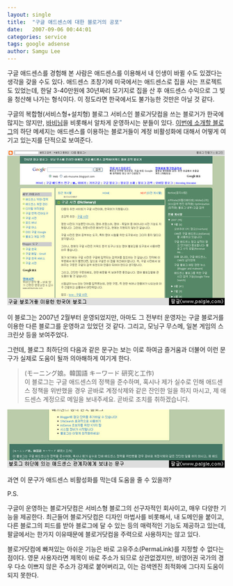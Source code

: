 ```yaml
---
layout: single
title:  "구글 애드센스에 대한 블로거의 공포"
date:   2007-09-06 00:44:01
categories: service
tags: google adsense
author: Samgu Lee
---
```

구글 애드센스를 경험해 본 사람은 애드센스를 이용해서 내 인생이 바뀔 수도 있겠다는 생각을 갖을 수도 있다. 애드센스 초창기에 미국에서는 애드센스로 집을 사는 프로젝트도 있었는데, 한달 3-40만원에 30년짜리 모기지로 집을 산 후 애드센스 수익으로 그 빚을 청산해 나가는 형식이다. 이 정도라면 한국에서도 불가능한 것만은 아닐 것 같다.

구글의 복합형(서비스형+설치형) 블로그 서비스인 블로거닷컴을 쓰는 블로거가 한국에 많지는 않지만, [바비님](http://www.peopleware.kr/)을 비롯해서 알차게 운영하시는 분들이 있다. [이번에 소개할 블로그](http://ads-musume.blogspot.com/)의 하단 메세지는 애드센스를 이용하는 블로거들이 계정 비활성화에 대해서 어떻게 여기고 있는지를 단적으로 보여준다.

![구글 블로거를 이용한 한국어 블로그](/assets/korean-blog-using-google-bl.jpg)

이 블로그는 2007년 2월부터 운영되었지만, 아마도 그 전부터 운영자는 구글 블로거를 이용한 다른 블로그를 운영하고 있었던 것 같다. 그리고, 모닝구 무스메, 일본 게임의 스크린샷 등을 보여주었다.

그런데, 블로그 최하단의 다음과 같은 문구는 보는 이로 하여금 즐거움과 더불어 이런 문구가 실제로 도움이 될까 의아해하게 여기게 한다.

> (モーニング娘。韓国語 キーワード 研究と工作)  
> 이 블로그는 구글 애드센스의 정책을 준수하며, 혹시나 제가 실수로 인해 애드센스 정책을 위반했을 경우 곧바로 계정삭제와 같은 잔인한 일을 하지 마시고, 제 애드센스 계정으로 메일을 보내주세요. 곧바로 조치를 취하겠습니다. 

![구글 애드센스 관계자에게 보내는 글](/assets/please-dont-me-out-google.jpg)

과연 이 문구가 애드센스 비활성화를 막는데 도움을 줄 수 있을까?

P.S.

구글이 운영하는 블로거닷컴은 서비스형 블로그의 선구자적인 회사이고, 매우 다양한 기능을 제공한다. 최근들어 블로거닷컴은 디자인 마법사를 비롯해서, 내 도메인을 붙이고, 다른 블로그의 피드를 받아 블로그에 달 수 있는 등의 매력적인 기능도 제공하고 있는데, 팔글에서는 한가지 이유때문에 블로거닷컴을 주력으로 사용하지는 않고 있다.

블로거닷컴에 빠져있는 아쉬운 기능은 바로 고유주소(PermaLink)를 지정할 수 없다는 점이다. 영문 사용자라면 제목이 바로 주소가 되므로 상관없겠지만, 비영어권 국가의 경우 다소 이쁘지 않은 주소가 강제로 붙어버리고, 이는 검색엔진 최적화에 그다지 도움이 되지 못한다.
